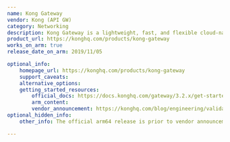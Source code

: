 ```yaml
---
name: Kong Gateway
vendor: Kong (API GW)
category: Networking
description: Kong Gateway is a lightweight, fast, and flexible cloud-native API gateway.
product_url: https://konghq.com/products/kong-gateway
works_on_arm: true
release_date_on_arm: 2019/11/05

optional_info:
    homepage_url: https://konghq.com/products/kong-gateway
    support_caveats:
    alternative_options:
    getting_started_resources:
        official_docs: https://docs.konghq.com/gateway/3.2.x/get-started/
        arm_content:
        vendor_announcement: https://konghq.com/blog/engineering/validated-aws-graviton3-al2023
optional_hidden_info:
    other_info: The official arm64 release is prior to vendor announcement blog. Please refer this [link] (https://legacy-gateway--kongdocs.netlify.app/enterprise/changelog/#13).

---
```

